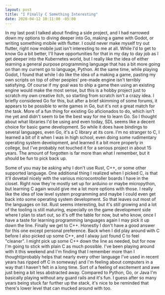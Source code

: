 ```yaml
---
layout: post
title: "I Finally C Something Interesting"
date: 2020-04-12 10:11:00 -05:00
---
```


In my last post I talked about finding a side project, and I had narrowed down my options to diving 
deeper into Go, making a game with Godot, or writing something mobile with flutter. I could never make 
myself try out flutter, right now mobile just isn't interesting to me at all. While I'd to get to know 
Go a bit better, I'll have opportunities for that in my day to day job as I get deeper into the 
Kubernetes world, but I really like the idea of either learning a general purpose programming language 
that has a bit more going on than my current go to language, Python. At the same time, while playing 
Godot, I found that while I do like the idea of a making a game, pasting my own scripts on top of 
other peoples' pre-made engine isn't terribly satisfying. Of course if my goal was to ship a game then 
using an existing engine would make the most sense, but this is a hobby project just to scratch my own 
creative itch, so starting from scratch isn't a crazy idea. I briefly considered Go for this, but 
after a brief skimming of some forums, it appears to be possible to write games in Go, but it's not a 
great match for the task. More of a fun thing for existing Go aficionados to do, which isn't me yet 
and didn't seem to be the best way for me to learn Go. So I thought about what libraries I'd be using 
and even today, SDL seems like a decent choice for basic game development. So while it does have 
bindings to several languages, even Go, it's a C library at its core. I'm no stranger to C, I learned 
a bit of it when I was in high school, even doing some rudimentary operating system development, and 
learned it a bit more properly in college, but I've probably not touched it for a serious project in 
about 15 years. The amount of forgotten is far more than what I remember, but it should be fun to pick 
back up.

Some of you may be asking why I don't use Rust, C++, or some other supported language. One additional 
thing I realized when I picked C, is that it'll dovetail nicely with the various microcontroller 
boards I have in the closet. Right now they're mostly set up for arduino or maybe micropython, but 
learning C again would give me a lot more options with those. I really like the idea of low level 
system programming and maybe I could even get back into some operating system development. So that 
leaves out most of the languages on list. Rust seems interesting, but it's still growing and a lot of 
the tooling is still maturing, especially on the game development side where I plan to start out, so 
it's off the table for now, but who know, once I have a taste for learning programming languages again 
I may pick it up down the line. Finally we get to C++. Honestly I don't have a good answer for this 
one except personal preference. Back when I did play around with C before I also picked up some C++, 
and I alway just found C to feel "cleaner". I might pick up some C++ down the line as needed, but for 
now I'm going to stick with plain C as much possible. I've been playing around with it this weekend 
and I'm finding that I remember more than I thought(probably helps that nearly every other language 
I've used in recent years has ripped off C in someway) and I'm feeling about computers in a way that I 
haven't felt in a long time. Sort of a feeling of excitement and awe just being a bit less abstracted 
away. Compared to Python, Go, or Java I'm basically playing without any guard rails and it's fun. I 
guess after so many years being stuck far further up the stack, it's nice to be reminded that there's 
lower level that can mucked around with too. 